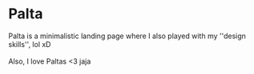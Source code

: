 # Palta
Palta is a minimalistic landing page where I also played with my ''design skills'', lol xD</br>
</br>
Also, I love Paltas <3 jaja
